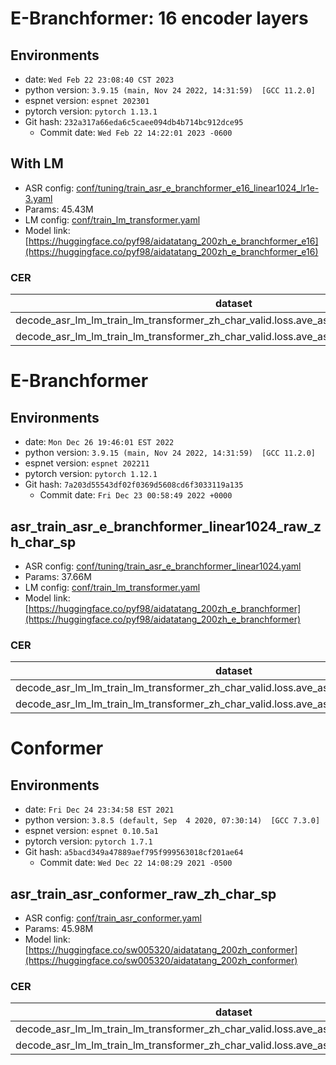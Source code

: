 # E-Branchformer: 16 encoder layers

## Environments
- date: `Wed Feb 22 23:08:40 CST 2023`
- python version: `3.9.15 (main, Nov 24 2022, 14:31:59)  [GCC 11.2.0]`
- espnet version: `espnet 202301`
- pytorch version: `pytorch 1.13.1`
- Git hash: `232a317a66eda6c5caee094db4b714bc912dce95`
  - Commit date: `Wed Feb 22 14:22:01 2023 -0600`

## With LM
- ASR config: [conf/tuning/train_asr_e_branchformer_e16_linear1024_lr1e-3.yaml](conf/tuning/train_asr_e_branchformer_e16_linear1024_lr1e-3.yaml)
- Params: 45.43M
- LM config: [conf/train_lm_transformer.yaml](conf/train_lm_transformer.yaml)
- Model link: [https://huggingface.co/pyf98/aidatatang_200zh_e_branchformer_e16](https://huggingface.co/pyf98/aidatatang_200zh_e_branchformer_e16)

### CER

|dataset|Snt|Wrd|Corr|Sub|Del|Ins|Err|S.Err|
|---|---|---|---|---|---|---|---|---|
|decode_asr_lm_lm_train_lm_transformer_zh_char_valid.loss.ave_asr_model_valid.acc.ave/dev|24216|234524|96.7|2.9|0.4|0.2|3.4|17.6|
|decode_asr_lm_lm_train_lm_transformer_zh_char_valid.loss.ave_asr_model_valid.acc.ave/test|48144|468933|96.1|3.5|0.4|0.2|4.1|20.1|



# E-Branchformer

## Environments
- date: `Mon Dec 26 19:46:01 EST 2022`
- python version: `3.9.15 (main, Nov 24 2022, 14:31:59)  [GCC 11.2.0]`
- espnet version: `espnet 202211`
- pytorch version: `pytorch 1.12.1`
- Git hash: `7a203d55543df02f0369d5608cd6f3033119a135`
  - Commit date: `Fri Dec 23 00:58:49 2022 +0000`

## asr_train_asr_e_branchformer_linear1024_raw_zh_char_sp
- ASR config: [conf/tuning/train_asr_e_branchformer_linear1024.yaml](conf/tuning/train_asr_e_branchformer_linear1024.yaml)
- Params: 37.66M
- LM config: [conf/train_lm_transformer.yaml](conf/train_lm_transformer.yaml)
- Model link: [https://huggingface.co/pyf98/aidatatang_200zh_e_branchformer](https://huggingface.co/pyf98/aidatatang_200zh_e_branchformer)

### CER

|dataset|Snt|Wrd|Corr|Sub|Del|Ins|Err|S.Err|
|---|---|---|---|---|---|---|---|---|
|decode_asr_lm_lm_train_lm_transformer_zh_char_valid.loss.ave_asr_model_valid.acc.ave/dev|24216|234524|96.6|3.0|0.4|0.1|3.6|18.4|
|decode_asr_lm_lm_train_lm_transformer_zh_char_valid.loss.ave_asr_model_valid.acc.ave/test|48144|468933|95.9|3.6|0.4|0.2|4.2|20.8|


# Conformer

## Environments
- date: `Fri Dec 24 23:34:58 EST 2021`
- python version: `3.8.5 (default, Sep  4 2020, 07:30:14)  [GCC 7.3.0]`
- espnet version: `espnet 0.10.5a1`
- pytorch version: `pytorch 1.7.1`
- Git hash: `a5bacd349a47889aef795f999563018cf201ae64`
  - Commit date: `Wed Dec 22 14:08:29 2021 -0500`

## asr_train_asr_conformer_raw_zh_char_sp
- ASR config: [conf/train_asr_conformer.yaml](conf/train_asr_conformer.yaml)
- Params: 45.98M
- Model link: [https://huggingface.co/sw005320/aidatatang_200zh_conformer](https://huggingface.co/sw005320/aidatatang_200zh_conformer)

### CER

|dataset|Snt|Wrd|Corr|Sub|Del|Ins|Err|S.Err|
|---|---|---|---|---|---|---|---|---|
|decode_asr_lm_lm_train_lm_transformer_zh_char_valid.loss.ave_asr_model_valid.acc.ave/dev|24216|234524|96.6|3.0|0.5|0.1|3.6|18.5|
|decode_asr_lm_lm_train_lm_transformer_zh_char_valid.loss.ave_asr_model_valid.acc.ave/test|48144|468933|95.9|3.6|0.4|0.2|4.3|21.0|
